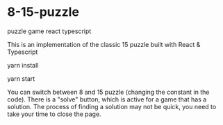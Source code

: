 # 8-15-puzzle
puzzle game react typescript

This is an implementation of the classic 15 puzzle built with React & Typescript

yarn install

yarn start

You can switch between 8 and 15 puzzle (changing the constant in the code).
There is a "solve" button, which is active for a game that has a solution.
The process of finding a solution may not be quick, you need to take your time to close the page.